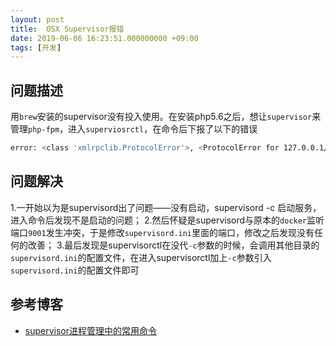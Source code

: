 ```yaml
---
layout: post
title:  OSX Supervisor报错
date: 2019-06-06 16:23:51.000000000 +09:00
tags: [开发]
---
```


## 问题描述
用`brew`安装的supervisor没有投入使用。在安装php5.6之后，想让`supervisor`来管理`php-fpm`，进入`superviosrctl`，在命令后下报了以下的错误

```bash
error: <class 'xmlrpclib.ProtocolError'>, <ProtocolError for 127.0.0.1/RPC2: 404 Not Found>: file: /usr/local/Cellar/supervisor/3.3.5/libexec/lib/python2.7/site-packages/supervisor/xmlrpc.py line: 519
```

## 问题解决

1.一开始以为是supervisord出了问题——没有启动，supervisord -c 启动服务，进入命令后发现不是启动的问题；
2.然后怀疑是supervisord与原本的`docker`监听端口`9001`发生冲突，于是修改`supervisord.ini`里面的端口，修改之后发现没有任何的改善；
3.最后发现是supervisorctl在没代`-c`参数的时候，会调用其他目录的`supervisord.ini`的配置文件，在进入supervisorctl加上`-c`参数引入`supervisord.ini`的配置文件即可

## 参考博客

- [supervisor进程管理中的常用命令](http://www.04007.cn/article/245.html)
